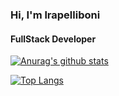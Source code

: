 ### Hi, I'm lrapelliboni
#### FullStack Developer

[![Anurag's github stats](https://github-readme-stats.vercel.app/api?username=lrapelliboni&theme=radical)](https://github.com/anuraghazra/github-readme-stats)

[![Top Langs](https://github-readme-stats.vercel.app/api/top-langs/?username=lrapelliboni&theme=radical)](https://github.com/anuraghazra/github-readme-stats)
